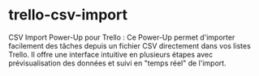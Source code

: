# trello-csv-import
CSV Import Power-Up pour Trello : Ce Power-Up permet d'importer facilement des tâches depuis un fichier CSV directement dans vos listes Trello. Il offre une interface intuitive en plusieurs étapes avec prévisualisation des données et suivi en "temps réel" de l'import.
